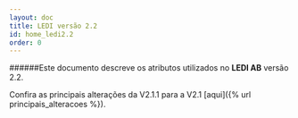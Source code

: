 ```yaml
---
layout: doc
title: LEDI versão 2.2
id: home_ledi2.2
order: 0
---
```



######Este documento descreve os atributos utilizados no **LEDI AB** versão 2.2.

Confira as principais alterações da V2.1.1 para a V2.1 [aqui]({% url principais_alteracoes %}).

